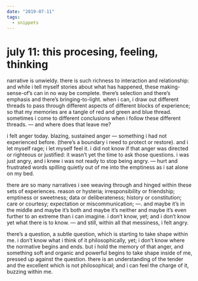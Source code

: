 ```yaml
---
date: "2019-07-11"
tags:
  - snippets
---
```

# july 11: this procesing, feeling, thinking

narrative is unwieldy. there is such richness to interaction and relationship: and while i tell myself stories about what has happened, these making-sense-of’s can in no way be complete. there’s selection and there’s emphasis and there’s bringing-to-light. when i can, i draw out different threads to pass through different aspects of different blocks of experience; so that my memories are a tangle of red and green and blue thread. sometimes i come to different conclusions when i follow these different threads. — and where does that leave me?

i felt anger today. blazing, sustained anger — something i had not experienced before. (there’s a boundary i need to protect or restore). and i let myself rage; i let myself feel it.  i did not know if that anger was directed or righteous or justified: it wasn’t yet the time to ask those questions. i was just angry, and i knew i was not ready to stop being angry. — hurt and frustrated words spilling quietly out of me into the emptiness as i sat alone on my bed.

there are so many narratives i see weaving through and hinged within these sets of experiences. reason or hysteria; irresponsibility or friendship; emptiness or sweetness; data or deliberateness; history or constitution; care or courtesy; expectation or miscommunication; —. and maybe it’s in the middle and maybe it’s both and maybe it’s neither and maybe it’s even further to an extreme than i can imagine. i don’t know, yet; and i don’t know yet what there is to know. — and still, within all that messiness, i felt angry.

there’s a question, a subtle question, which is starting to take shape within me. i don’t know what i think of it philosophically, yet; i don’t know where the normative begins and ends. but i hold the memory of that anger, and something soft and organic and powerful begins to take shape inside of me, pressed up against the question. there is an understanding of the tender and the excellent which is not philosophical; and i can feel the charge of it, buzzing within me.
